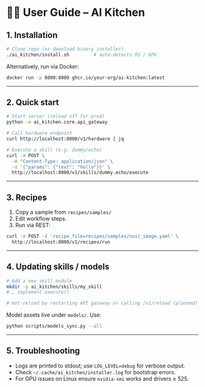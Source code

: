 # 👩‍🍳 User Guide – AI Kitchen

## 1. Installation

```bash
# Clone repo (or download binary installer)
./ai_kitchen/install.sh         # auto-detects OS / GPU
```

Alternatively, run via Docker:

```bash
docker run -p 8000:8000 ghcr.io/your-org/ai-kitchen:latest
```

---

## 2. Quick start

```bash
# Start server (reload off for prod)
python -m ai_kitchen.core.api_gateway

# Call hardware endpoint
curl http://localhost:8000/v1/hardware | jq

# Execute a skill (e.g. dummy/echo)
curl -X POST \
  -H "Content-Type: application/json" \
  -d '{"params": {"text": "hello"}}' \
  http://localhost:8000/v1/skills/dummy.echo/execute
```

---

## 3. Recipes

1. Copy a sample from `recipes/samples/`
2. Edit workflow steps.
3. Run via REST:

```bash
curl -X POST -d 'recipe_file=recipes/samples/noir_image.yaml' \
  http://localhost:8000/v1/recipes/run
```

---

## 4. Updating skills / models

```bash
# Add a new skill module
mkdir -p ai_kitchen/skills/my_skill
# … implement execute()

# Hot-reload by restarting API gateway or calling /v1/reload (planned)
```

Model assets live under `models/`. Use:

```bash
python scripts/models_sync.py --all
```

---

## 5. Troubleshooting

* Logs are printed to stdout; use `LOG_LEVEL=debug` for verbose output.
* Check `~/.cache/ai_kitchen/installer.log` for bootstrap errors.
* For GPU issues on Linux ensure `nvidia-smi` works and drivers ≥ 525.
